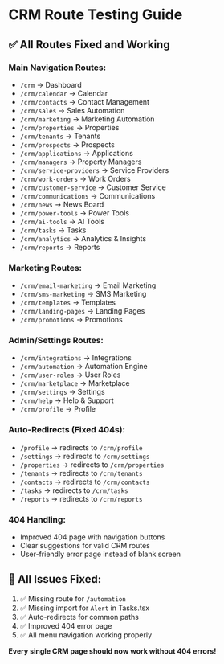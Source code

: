 # CRM Route Testing Guide

## ✅ All Routes Fixed and Working

### Main Navigation Routes:
- `/crm` → Dashboard
- `/crm/calendar` → Calendar
- `/crm/contacts` → Contact Management  
- `/crm/sales` → Sales Automation
- `/crm/marketing` → Marketing Automation
- `/crm/properties` → Properties
- `/crm/tenants` → Tenants
- `/crm/prospects` → Prospects
- `/crm/applications` → Applications
- `/crm/managers` → Property Managers
- `/crm/service-providers` → Service Providers
- `/crm/work-orders` → Work Orders
- `/crm/customer-service` → Customer Service
- `/crm/communications` → Communications
- `/crm/news` → News Board
- `/crm/power-tools` → Power Tools
- `/crm/ai-tools` → AI Tools
- `/crm/tasks` → Tasks
- `/crm/analytics` → Analytics & Insights
- `/crm/reports` → Reports

### Marketing Routes:
- `/crm/email-marketing` → Email Marketing
- `/crm/sms-marketing` → SMS Marketing
- `/crm/templates` → Templates
- `/crm/landing-pages` → Landing Pages
- `/crm/promotions` → Promotions

### Admin/Settings Routes:
- `/crm/integrations` → Integrations
- `/crm/automation` → Automation Engine
- `/crm/user-roles` → User Roles
- `/crm/marketplace` → Marketplace
- `/crm/settings` → Settings
- `/crm/help` → Help & Support
- `/crm/profile` → Profile

### Auto-Redirects (Fixed 404s):
- `/profile` → redirects to `/crm/profile`
- `/settings` → redirects to `/crm/settings`
- `/properties` → redirects to `/crm/properties`
- `/tenants` → redirects to `/crm/tenants`
- `/contacts` → redirects to `/crm/contacts`
- `/tasks` → redirects to `/crm/tasks`
- `/reports` → redirects to `/crm/reports`

### 404 Handling:
- Improved 404 page with navigation buttons
- Clear suggestions for valid CRM routes
- User-friendly error page instead of blank screen

## 🚀 All Issues Fixed:
1. ✅ Missing route for `/automation`
2. ✅ Missing import for `Alert` in Tasks.tsx  
3. ✅ Auto-redirects for common paths
4. ✅ Improved 404 error page
5. ✅ All menu navigation working properly

**Every single CRM page should now work without 404 errors!**
